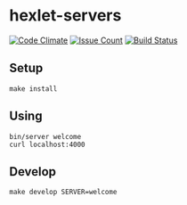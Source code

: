 # hexlet-servers

[![Code Climate](https://codeclimate.com/github/hexlet-components/js-servers/badges/gpa.svg)](https://codeclimate.com/github/hexlet-components/js-servers)
[![Issue Count](https://codeclimate.com/github/hexlet-components/js-servers/badges/issue_count.svg)](https://codeclimate.com/github/hexlet-components/js-servers)
[![Build Status](https://travis-ci.org/hexlet-components/js-servers.svg?branch=master)](https://travis-ci.org/hexlet-components/js-servers)

## Setup

```
make install
```

## Using

```
bin/server welcome
curl localhost:4000
```

## Develop

```
make develop SERVER=welcome
```

